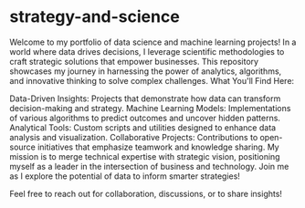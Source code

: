# strategy-and-science
Welcome to my portfolio of data science and machine learning projects!   In a world where data drives decisions, I leverage scientific methodologies to craft strategic solutions that empower businesses. This repository showcases my journey in harnessing the power of analytics, algorithms, and innovative thinking to solve complex challenges.
What You'll Find Here:

Data-Driven Insights: Projects that demonstrate how data can transform decision-making and strategy.
Machine Learning Models: Implementations of various algorithms to predict outcomes and uncover hidden patterns.
Analytical Tools: Custom scripts and utilities designed to enhance data analysis and visualization.
Collaborative Projects: Contributions to open-source initiatives that emphasize teamwork and knowledge sharing.
My mission is to merge technical expertise with strategic vision, positioning myself as a leader in the intersection of business and technology. Join me as I explore the potential of data to inform smarter strategies!

Feel free to reach out for collaboration, discussions, or to share insights!
